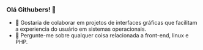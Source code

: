 ### Olá Githubers! 👋

<!--- 🔭 Estou atualmente trabalhando num jogo _infinite runner_ comercial e transmitindo integralmente na [@pliavi at twitch](twitch.com/Pliavi).-->
<!--- 🌱 Estou atualmente aprendendo sobre a _engine_ Godot para o jogo e postando sobre o que foi aprendido em [pliavi.com](http://pliavi.com).-->
<!--- 🤔 Estou precisando de ajuda com entender os padrões de projeto para _game design_.-->
<!--- 📫 Onde pode me encontrar: Geralmente estou nas [lives](twitch.com/Pliavi) ou pode me encontrar no servidor da [CollabCode no Discord](https://discord.gg/vsHQy3).-->
- 👯 Gostaria de colaborar em projetos de interfaces gráficas que facilitam a experiencia do usuário em sistemas operacionais.
- 💬 Pergunte-me sobre qualquer coisa relacionada a front-end, linux e PHP.
